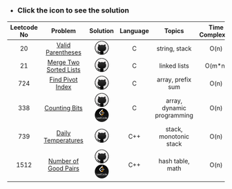 * ### Click the icon to see the solution

|Leetcode No|Problem    |Solution   |Language|Topics|Time Complexity|Space Complexity|
|:-----------:|:-----------:|:-----------:|:--------------:|:--------------:|:--------------:|:--------------:|
|20         |[Valid Parentheses](https://leetcode.com/problems/valid-parentheses/)|[![](icons/github.png)](https://github.com/meteahmetyakar/leetcode-problems/blob/main/problems/1.Valid%20Parantheses/solution.c)|C|string, stack|O(n)|O(n)
|21|[Merge Two Sorted Lists](https://leetcode.com/problems/merge-two-sorted-lists/)|[![](icons/github.png)](https://github.com/meteahmetyakar/leetcode-problems/tree/main/problems/2.Merge%20Two%20Sorted%20Lists/solution.c)|C|linked lists|O(m*n)|O(m+n)
|724|[Find Pivot Index](https://leetcode.com/problems/find-pivot-index/)|[![](icons/github.png)](https://github.com/meteahmetyakar/leetcode-problems/tree/main/problems/3.Find%20Pivot%20Index/solution.c)|C|array, prefix sum|O(n)|O(1)
|338|[Counting Bits](https://leetcode.com/problems/counting-bits/)|[![](icons/github.png)](https://github.com/meteahmetyakar/leetcode-problems/tree/main/problems/4.Counting%20Bits/solution.c) [![](icons/leetcode.png)](https://leetcode.com/problems/counting-bits/discuss/2286703/C-or-DP-or-Easy-understanding-and-with-explanation) |C|array, dynamic programming|O(n)|O(n)
|739|[Daily Temperatures](https://leetcode.com/problems/daily-temperatures/)|[![](icons/github.png)](https://github.com/meteahmetyakar/leetcode-problems/blob/main/problems/5.Daily%20Temperatures/solution.cpp) |C++|stack, monotonic stack|O(n)|O(n)
|1512|[Number of Good Pairs](https://leetcode.com/problems/number-of-good-pairs/)|[![](icons/github.png)](https://github.com/meteahmetyakar/leetcode-problems/tree/main/problems/6.Number%20of%20Good%20Pairs/solution.cpp) [![](icons/leetcode.png)](https://leetcode.com/problems/number-of-good-pairs/discuss/2449707/c-on-explanation-in-detail) |C++|hash table, math|O(n)|O(n)
